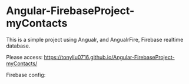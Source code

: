 # Angular-FirebaseProject-myContacts

This is a simple project using Angualr, and AngualrFire, Firebase realtime database.

Please access: https://tonyliu0716.github.io/Angular-FirebaseProject-myContacts/

Firebase config:
    <script>
        // Initialize Firebase
        var config = {
            apiKey: "AIzaSyBxlB2A_IAb4Kj5aKdLcA2rnJNErIjbDH?",
            authDomain: "mycontact-af453.firebaseapp.com",
            databaseURL: "https://mycontact-af453.firebaseio.com",
            storageBucket: "mycontact-af453.appspot.com",
        };
        firebase.initializeApp(config);
    </script>
